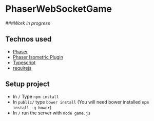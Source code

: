 # PhaserWebSocketGame

###*Work in progress*

## Technos used
* [Phaser](http://www.phaser.io/)
* [Phaser Isometric Plugin](http://www.rotates.org/phaser/iso/)
* [Typescript](http://www.typescriptlang.org/)
* [requirejs](http://requirejs.org/)

## Setup project
* In `/` Type `npm install`
* In `public/` type `bower install` (You will need bower installed `npm install -g bower`)
* In `/` run the server with `node game.js`
